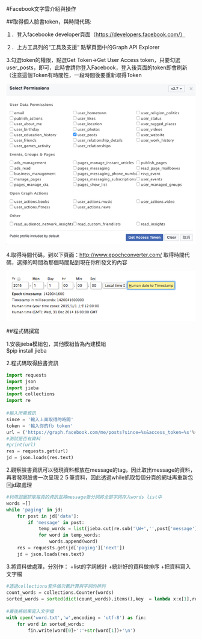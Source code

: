 #Facebook文字雲介紹與操作



##取得個人臉書token，與時間代碼:

１．登入facebooke developer頁面（https://developers.facebook.com/）

２．上方工具列的“工具及支援“ 點擊頁面中的Graph API Explorer

3.勾選token的權限，點選Get Token->Get User Access token，只要勾選user_posts，即可，此時會請你登入Facebook，登入後頁面的token即會刷新（注意這個Token有時間性，一段時間後要重新取得Token

![](https://raw.githubusercontent.com/xxxxsars/Facebook_analysis/master/pic/token_acess.png)


4.取得時間代碼，到以下頁面：http://www.epochconverter.com/ 取得時間代碼，選擇的時間為那個時間點到現在你所發文的內容

![](https://github.com/xxxxsars/Facebook_analysis/blob/master/pic/time.png?raw=true)


##程式碼撰寫

1.安裝jieba模組包，其他模組皆為內建模組   
$pip install jieba
  
  
2.程式碼取得臉書資訊
```python
import requests
import json
import jieba
import collections
import re

#輸入所需資訊
since = '輸入上面取得的時間'
token = '輸入你的fb token'
url = ('https://graph.facebook.com/me/posts?since=%s&access_token=%s'%(since,token))
#測試是否有資料
#print(url)
res = requests.get(url)
jd = json.loads(res.text)

```
2.觀察臉書資訊可以發現資料都放在message的tag，因此取出message的資料，再者發現臉書一次呈現２５筆資料，因此透過while抓取每個分頁的網址再重新包回jd取處理

```python
#利用迴圈抓取每頁的資訊並將message做分詞將全部字詞存入words list中
words =[]
while 'paging' in jd:
    for post in jd['data']:
        if 'message' in post:
            temp_words = list(jieba.cut(re.sub('\W+','',post['message'])))
            for word in temp_words:
                words.append(word)
    res = requests.get(jd['paging']['next'])
    jd = json.loads(res.text)
```
3.將資料做處理，分別作：
+list的字詞統計
+統計好的資料做排序
+把資料寫入文字檔

```python
#透過collections套件做次數計算與字詞的排列
count_words = collections.Counter(words)
sorted_words = sorted(dict(count_words).items(),key  = lambda x:x[1],reverse = True)

#最後將結果寫入文字檔
with open('word.txt','w',encoding = 'utf-8') as fin:
    for word in sorted_words:
        fin.write(word[0]+':'+str(word[1])+'\n')
```
